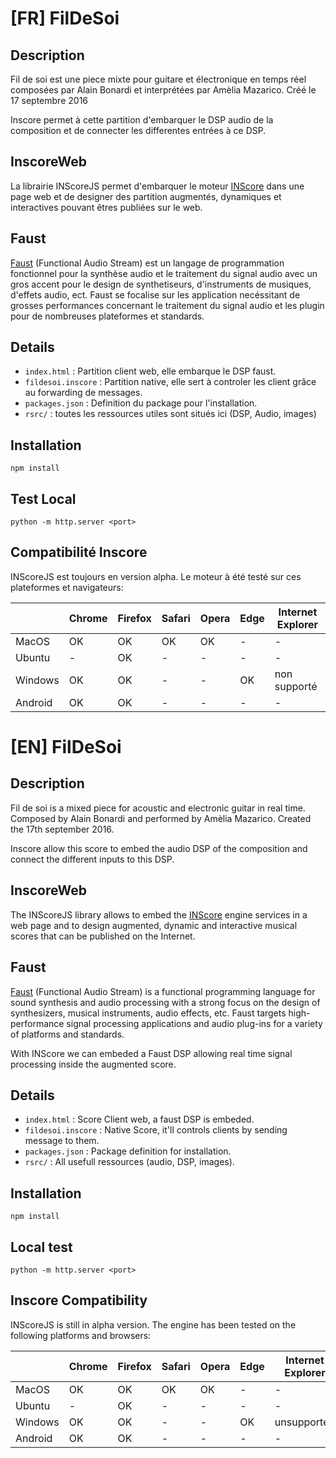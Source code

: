 # **[FR]** FilDeSoi
## Description
Fil de soi est une piece mixte pour guitare et électronique en temps réel composées par Alain Bonardi et interprétées par Amèlia Mazarico. Créé le 17 septembre 2016

Inscore permet à cette partition d'embarquer le DSP audio de la composition et de connecter les differentes entrées à ce DSP.

## InscoreWeb

La librairie INScoreJS permet d'embarquer le moteur [INScore](https://inscore.grame.fr) dans une page web et de designer des partition augmentés, dynamiques et interactives pouvant êtres publiées sur le web.

## Faust

[Faust](https://faust.grame.fr/) (Functional Audio Stream) est un langage de programmation fonctionnel pour la synthèse audio et le traitement du signal audio avec un gros accent pour le design de synthetiseurs, d'instruments de musiques, d'effets audio, ect.
Faust se focalise sur les application necéssitant de grosses performances concernant le traitement du signal audio et les plugin pour de nombreuses plateformes et standards.


## Details
- `index.html` : Partition client web, elle embarque le DSP faust.
- `fildesoi.inscore` : Partition native, elle sert à controler les client grâce au forwarding de messages.
- `packages.json` : Definition du package pour l'installation.
- `rsrc/` : toutes les ressources utiles sont situés ici (DSP, Audio, images)

## Installation
```
npm install
```

## Test Local
```
python -m http.server <port>
```
## Compatibilité Inscore

INScoreJS est toujours en version alpha. Le moteur à été testé sur ces plateformes et navigateurs:

|         | Chrome  | Firefox  | Safari  | Opera | Edge | Internet Explorer |
|---------|---------|----------|---------|-------|------|-------------------|
| MacOS   |   OK   |   OK     |    OK   |   OK  |  -   |   -   |
| Ubuntu  | -      |   OK     |   -     |   -   |  -   |   -   |
| Windows | OK     |   OK     |   -     |   -   | OK   | non supporté |
| Android |  OK    |   OK     |   -     |   -   |  -   |   -   |


# **[EN]** FilDeSoi
## Description
Fil de soi is a mixed piece for acoustic and electronic guitar in real time. Composed by Alain Bonardi and performed by Amèlia Mazarico.
Created the 17th september 2016.

Inscore allow this score to embed the audio DSP of the composition and connect the different inputs to this DSP.

## InscoreWeb
The INScoreJS library allows to embed the [INScore](https://inscore.grame.fr) engine services in a web page and to design augmented, dynamic and interactive musical scores that can be published on the Internet.

## Faust
[Faust](https://faust.grame.fr/) (Functional Audio Stream) is a functional programming language for sound synthesis and audio processing with a strong focus on the design of synthesizers, musical instruments, audio effects, etc. Faust targets high-performance signal processing applications and audio plug-ins for a variety of platforms and standards.

With INScore we can embeded a Faust DSP allowing real time signal processing inside the augmented score.

## Details
- `index.html` : Score Client web, a faust DSP is embeded.
- `fildesoi.inscore` : Native Score, it'll controls clients by sending message to them.
- `packages.json` : Package definition for installation.
- `rsrc/` : All usefull ressources (audio, DSP, images).

## Installation
```
npm install
```

## Local test
```
python -m http.server <port>
```

## Inscore Compatibility

INScoreJS is still in alpha version. The engine has been tested on the following platforms and browsers:

|         | Chrome  | Firefox  | Safari  | Opera | Edge | Internet Explorer |
|---------|---------|----------|---------|-------|------|-------------------|
| MacOS   |   OK   |   OK     |    OK   |   OK  |  -   |   -   |
| Ubuntu  | -      |   OK     |   -     |   -   |  -   |   -   |
| Windows | OK     |   OK     |   -     |   -   | OK   | unsupported |
| Android |  OK    |   OK     |   -     |   -   |  -   |   -   |